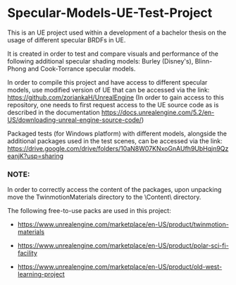 # Specular-Models-UE-Test-Project
 This is an UE project used within a development of a bachelor thesis on the usage of different specular BRDFs in UE. 
 
 It is created in order to test and compare visuals and performance of the following additional specular shading models: Burley (Disney's), Blinn-Phong and Cook-Torrance specular models.
 
 In order to compile this project and have access to different specular models, use modified version of UE that can be accessed via the link: https://github.com/zoriankaH/UnrealEngine (In order to gain access to this repository, one needs to first request access to the UE source code as is described in the documentation https://docs.unrealengine.com/5.2/en-US/downloading-unreal-engine-source-code/)
 
 Packaged tests (for Windows platform) with different models, alongside the additional packages used in the test scenes, can be accessed via the link: https://drive.google.com/drive/folders/10aN8W07KNxoGnAUfh9UbHqjn9QzeanjK?usp=sharing
 
 ### NOTE: 
 
In order to correctly access the content of the packages, upon unpacking move the TwinmotionMaterials directory to the \Content\ directory.
 
 The following free-to-use packs are used in this project:
 
- https://www.unrealengine.com/marketplace/en-US/product/twinmotion-materials

- https://www.unrealengine.com/marketplace/en-US/product/polar-sci-fi-facility

- https://www.unrealengine.com/marketplace/en-US/product/old-west-learning-project
